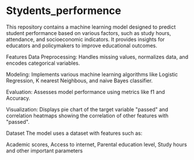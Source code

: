 # Stydents_performence

This repository contains a machine learning model designed to predict student performance based on various factors, such as study hours, attendance, and socioeconomic indicators. It provides insights for educators and policymakers to improve educational outcomes.

Features
Data Preprocessing: Handles missing values, normalizes data, and encodes categorical variables.

Modeling: Implements various machine learning algorithms like Logistic Regression, K nearest Neighbous, and naive Bayes classifier.

Evaluation: Assesses model performance using metrics like f1 and Accuracy.

Visualization: Displays pie chart of the target variable "passed" and correlation heatmaps showing the correlation of other features with "passed".

Dataset
The model uses a dataset with features such as:

Academic scores,
Access to internet,
Parental education level,
Study hours
and other important parameters
